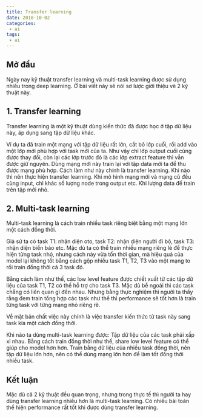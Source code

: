 ```yaml
---
title: Transfer learning
date: 2018-10-02
categories:
 - ai
tags:
 - ai 
---
```

## Mở đầu
Ngày nay kỹ thuật transfer learning và multi-task learning được sử dụng nhiều trong deep learning. Ở bài viết này sẽ nói sơ lược giới thiệu vè 2 kỹ thuật này.

## 1. Transfer learning
Transfer learning là một kỹ thuật dùng kiến thức đã được học ở tập dữ liệu này, áp dụng sang tập dữ liệu khác.

Ví dụ ta đã train một mạng với tập dữ liệu rất lớn, cắt bỏ lớp cuối, rồi add vào một lớp mới phù hợp với task mới của ta. 
Như vậy chỉ lớp output cuối cùng được thay đổi, còn lại các lớp trước đó là các lớp extract feature thì vẫn được giữ nguyên. 
Dùng mạng mới này train lại với tập data mới ta để thu được mạng phù hợp. Cách làm như này chính là transfer learning.
Khi nào thì nên thực hiện transfer learning.
Khi mô hình mạng mới và mạng cũ đều cùng input, chỉ khác số lượng node trong output etc.
Khi lượng data để train trên tập mới nhỏ.

## 2. Multi-task learning
Multi-task learning là cách train nhiều task riêng biệt bằng một mạng lớn một cách đồng thời.

Giả sử ta có task T1: nhận diện oto, task T2: nhận diện người đi bộ, task T3: nhận diện biển báo etc. 
Mặc dù ta có thể train nhiều mạng riêng lẻ để thực hiện từng task nhỏ, nhưng cách này vừa tốn thời gian, 
mà hiệu quả của model lại không tốt bằng cách gộp nhiều task T1, T2, T3 vào một mạng to rồi train đồng thời cả 3 task đó.

Bằng cách làm như thế, các low level feature được chiết xuất từ các tập dữ liệu của task T1, T2 có thể hỗ trợ cho task T3. 
Mặc dù bề ngoài thì các task chẳng có liên quan gì đến nhau. Nhưng bằng thực nghiệm thì người ta thấy rằng đem train tổng hợp các task như thế thì performance sẽ tốt hơn là train từng task với từng mạng nhỏ riêng rẽ.

Về mặt bản chất việc này chính là việc transfer kiến thức từ task này sang task kia một cách đồng thời.

Khi nào ta dùng multi-task learning được:
Tập dữ liệu của các task phải xấp xỉ nhau.
Bằng cách train đồng thời như thế, share low level feature có thể giúp cho model hơn hơn.
Train bằng dữ liệu của nhiều task đồng thời, nên tập dữ liệu lớn hơn, nên có thể dùng mạng lớn hơn để làm tốt đồng thời nhiều task.

## Kết luận
Mặc dù cả 2 kỹ thuật đều quan trọng, nhưng trong thực tế thì người ta hay dùng transfer learning nhiều hơn là multi-task learning. 
Có nhiều bài toán thể hiện performance rất tốt khi được dùng transfer learning.
